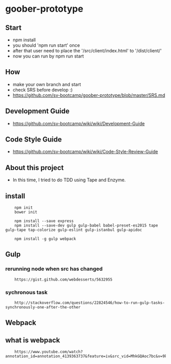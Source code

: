 # goober-prototype

## Start
- npm install
- you should 'npm run start' once 
- after that user need to place the '/src/client/index.html' to '/dist/client/'
- now you can run by
		npm run start 

## How
- make your own branch and start
- check SRS before develop :)
- https://github.com/sv-bootcamp/goober-prototype/blob/master/SRS.md

## Development Guide
- https://github.com/sv-bootcamp/wiki/wiki/Development-Guide

## Code Style Guide
- https://github.com/sv-bootcamp/wiki/wiki/Code-Style-Review-Guide

## About this project
- In this time, I tried to do TDD using Tape and Enzyme.

## install

		npm init
		bower init

		npm install --save express
		npm install --save-dev gulp gulp-babel babel-preset-es2015 tape gulp-tape tap-colorize gulp-eslint gulp-istanbul gulp-apidoc

		npm install -g gulp webpack

## Gulp

### rerunning node when src has changed
		https://gist.github.com/webdesserts/5632955

### sychronous task
		http://stackoverflow.com/questions/22824546/how-to-run-gulp-tasks-synchronously-one-after-the-other

## Webpack

## what is webpack
		https://www.youtube.com/watch?annotation_id=annotation_4139363737&feature=iv&src_vid=MhkGQAoc7bc&v=9kJVYpOqcVU


